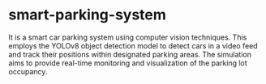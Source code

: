 # smart-parking-system
It is a smart car parking system using computer vision techniques. This employs the YOLOv8 object detection model to detect cars in a video feed and track their positions within designated parking areas. The simulation aims to provide real-time monitoring and visualization of the parking lot occupancy.
